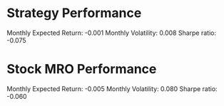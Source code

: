 # Strategy Performance
Monthly Expected Return: -0.001
Monthly Volatility: 0.008
Sharpe ratio: -0.075
# Stock MRO Performance
Monthly Expected Return: -0.005
Monthly Volatility: 0.080
Sharpe ratio: -0.060

